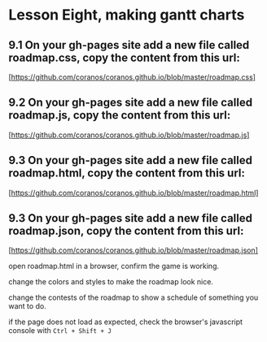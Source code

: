 # Lesson Eight, making gantt charts

## 9.1 On your gh-pages site add a new file called roadmap.css, copy the content from this url:
[https://github.com/coranos/coranos.github.io/blob/master/roadmap.css]

## 9.2 On your gh-pages site add a new file called roadmap.js, copy the content from this url:
[https://github.com/coranos/coranos.github.io/blob/master/roadmap.js]

## 9.3 On your gh-pages site add a new file called roadmap.html, copy the content from this url:
[https://github.com/coranos/coranos.github.io/blob/master/roadmap.html]

## 9.3 On your gh-pages site add a new file called roadmap.json, copy the content from this url:
[https://github.com/coranos/coranos.github.io/blob/master/roadmap.json]

open roadmap.html in a browser, confirm the game is working.

change the colors and styles to make the roadmap look nice.

change the contests of the roadmap to show a schedule of something you want to do.

if the page does not load as expected, check the browser's javascript console with `Ctrl + Shift + J`



